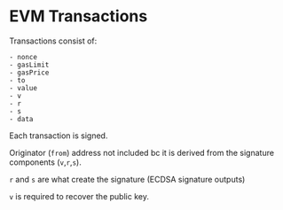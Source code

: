 # EVM Transactions

Transactions consist of:
```
- nonce
- gasLimit
- gasPrice
- to
- value
- v
- r
- s
- data
```

Each transaction is signed.

Originator (`from`) address not included bc it is derived from the signature components (`v`,`r`,`s`).

`r` and `s` are what create the signature (ECDSA signature outputs)

`v` is required to recover the public key.
